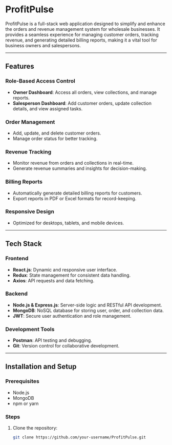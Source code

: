 # ProfitPulse

ProfitPulse is a full-stack web application designed to simplify and enhance the orders and revenue management system for wholesale businesses. It provides a seamless experience for managing customer orders, tracking revenue, and generating detailed billing reports, making it a vital tool for business owners and salespersons.

---

## Features

### Role-Based Access Control
- **Owner Dashboard**: Access all orders, view collections, and manage reports.
- **Salesperson Dashboard**: Add customer orders, update collection details, and view assigned tasks.

### Order Management
- Add, update, and delete customer orders.
- Manage order status for better tracking.

### Revenue Tracking
- Monitor revenue from orders and collections in real-time.
- Generate revenue summaries and insights for decision-making.

### Billing Reports
- Automatically generate detailed billing reports for customers.
- Export reports in PDF or Excel formats for record-keeping.

### Responsive Design
- Optimized for desktops, tablets, and mobile devices.

---

## Tech Stack

### Frontend
- **React.js**: Dynamic and responsive user interface.
- **Redux**: State management for consistent data handling.
- **Axios**: API requests and data fetching.

### Backend
- **Node.js & Express.js**: Server-side logic and RESTful API development.
- **MongoDB**: NoSQL database for storing user, order, and collection data.
- **JWT**: Secure user authentication and role management.

### Development Tools
- **Postman**: API testing and debugging.
- **Git**: Version control for collaborative development.

---

## Installation and Setup

### Prerequisites
- Node.js
- MongoDB
- npm or yarn

### Steps
1. Clone the repository:
   ```bash
   git clone https://github.com/your-username/ProfitPulse.git
